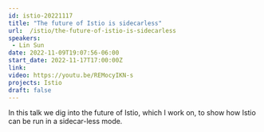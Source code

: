 ```yaml
---
id: istio-20221117
title: "The future of Istio is sidecarless"
url:  /istio/the-future-of-istio-is-sidecarless
speakers:
 - Lin Sun
date: 2022-11-09T19:07:56-06:00
start_date: 2022-11-17T17:00:00Z
link:  
video: https://youtu.be/REMocyIKN-s
projects: Istio
draft: false
---
```


In this talk we dig into the future of Istio, which I work on,  to show how Istio can be run in a sidecar-less mode. 